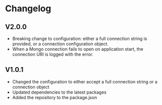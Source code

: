 # Changelog

## V2.0.0
- Breaking change to configuration: either a full connection string is provided, or a connection configuration object.
- When a Mongo connection fails to open on application start, the connection URI is logged with the error.

## V1.0.1
- Changed the configuration to either accept a full connection string or a connection object
- Updated dependencies to the latest packages
- Added the repository to the package.json
